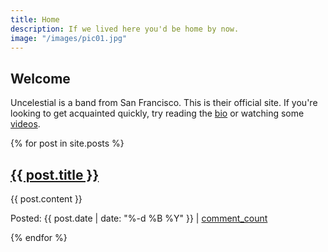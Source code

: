 ```yaml
---
title: Home
description: If we lived here you'd be home by now. 
image: "/images/pic01.jpg"
---
```


<!-- http://uncelestial.67314.x6.nabble.com/News-ft2.xml;cid=1412057808465-339 -->

## Welcome

Uncelestial is a band from San Francisco. This is their official site. If you're looking 
to get acquainted quickly, try reading the [bio](/about) or watching some [videos](/videos).

{% for post in site.posts %}
<h2><a href="{{ post.url }}">{{ post.title }}</a></h2>
<p>{{ post.content }}</p>
<p>Posted: {{ post.date | date: "%-d %B %Y" }} | <a href="{{ post.url }}#disqus_thread">comment_count</a></p>
{% endfor %}
